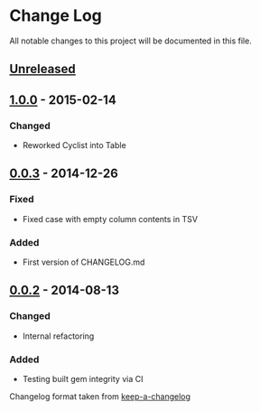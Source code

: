 # Change Log
All notable changes to this project will be documented in this file.

## [Unreleased][unreleased]

## [1.0.0] - 2015-02-14
### Changed
- Reworked Cyclist into Table

## [0.0.3] - 2014-12-26
### Fixed
- Fixed case with empty column contents in TSV

### Added
- First version of CHANGELOG.md

## [0.0.2] - 2014-08-13
### Changed
- Internal refactoring

### Added
- Testing built gem integrity via CI

Changelog format taken from [keep-a-changelog](https://github.com/olivierlacan/keep-a-changelog)

[unreleased]: https://github.com/mimimi/ruby-tsv/compare/v1.0.0...master
[1.0.0]: https://github.com/mimimi/ruby-tsv/compare/v0.0.3...v1.0.0
[0.0.3]: https://github.com/mimimi/ruby-tsv/compare/v0.0.2...v0.0.3
[0.0.2]: https://github.com/mimimi/ruby-tsv/compare/v0.0.1...v0.0.2